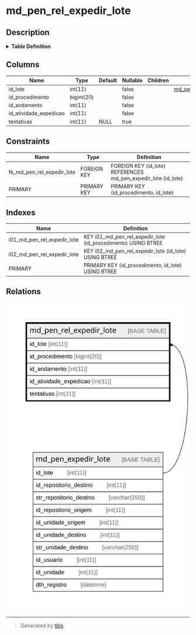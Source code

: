 # md_pen_rel_expedir_lote

## Description

<details>
<summary><strong>Table Definition</strong></summary>

```sql
CREATE TABLE `md_pen_rel_expedir_lote` (
  `id_lote` int(11) NOT NULL,
  `id_procedimento` bigint(20) NOT NULL,
  `id_andamento` int(11) NOT NULL,
  `id_atividade_expedicao` int(11) NOT NULL,
  `tentativas` int(11) DEFAULT NULL,
  PRIMARY KEY (`id_procedimento`,`id_lote`),
  KEY `i01_md_pen_rel_expedir_lote` (`id_procedimento`),
  KEY `i02_md_pen_rel_expedir_lote` (`id_lote`),
  CONSTRAINT `fk_md_pen_rel_expedir_lote` FOREIGN KEY (`id_lote`) REFERENCES `md_pen_expedir_lote` (`id_lote`)
) ENGINE=InnoDB DEFAULT CHARSET=latin1 COLLATE=latin1_swedish_ci
```

</details>

## Columns

| Name | Type | Default | Nullable | Children | Parents | Comment |
| ---- | ---- | ------- | -------- | -------- | ------- | ------- |
| id_lote | int(11) |  | false |  | [md_pen_expedir_lote](md_pen_expedir_lote.md) |  |
| id_procedimento | bigint(20) |  | false |  |  |  |
| id_andamento | int(11) |  | false |  |  |  |
| id_atividade_expedicao | int(11) |  | false |  |  |  |
| tentativas | int(11) | NULL | true |  |  |  |

## Constraints

| Name | Type | Definition |
| ---- | ---- | ---------- |
| fk_md_pen_rel_expedir_lote | FOREIGN KEY | FOREIGN KEY (id_lote) REFERENCES md_pen_expedir_lote (id_lote) |
| PRIMARY | PRIMARY KEY | PRIMARY KEY (id_procedimento, id_lote) |

## Indexes

| Name | Definition |
| ---- | ---------- |
| i01_md_pen_rel_expedir_lote | KEY i01_md_pen_rel_expedir_lote (id_procedimento) USING BTREE |
| i02_md_pen_rel_expedir_lote | KEY i02_md_pen_rel_expedir_lote (id_lote) USING BTREE |
| PRIMARY | PRIMARY KEY (id_procedimento, id_lote) USING BTREE |

## Relations

![er](md_pen_rel_expedir_lote.svg)

---

> Generated by [tbls](https://github.com/k1LoW/tbls)
